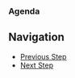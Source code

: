 ### Agenda


## Navigation

- [Previous Step](./04-data-studio.md)
- [Next Step](./06-cloud-functions.md)
